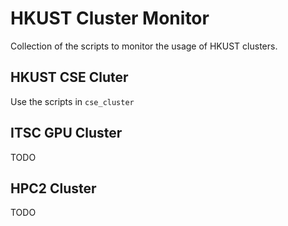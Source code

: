 # HKUST Cluster Monitor

 Collection of the scripts to monitor the usage of HKUST clusters.
 
## HKUST CSE Cluter
Use the scripts in `cse_cluster`

## ITSC GPU Cluster

TODO

## HPC2 Cluster

TODO